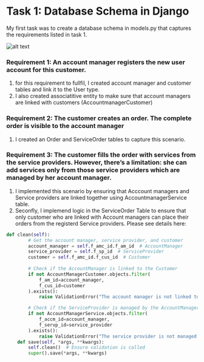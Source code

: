 # Task 1: Database Schema in Django

My first task was to create a database schema in models.py that captures the requirements listed in task 1.

![alt text]()


### Requirement 1: An account manager registers the new user account for this customer.

1. for this requirement to fullfil, I created account manager and customer tables and link it to the User type.
2. I also created associatitive entity to make sure that account managers are linked with customers (AccountmanagerCustomer)

### Requirement 2: The customer creates an order. The complete order is visible to the account manager

1. I created an Order and ServiceOrder tables to capture this scenario.

### Requirement 3: The customer fills the order with services from the service providers. However, there’s a limitation: she can add services only from those service providers which are managed by her account manager.

1. I implemented this scenario by ensuring that Acccount managers and Service providers are linked together using AccountmanagerService table.
2. Seconfly, I implemend logic in the ServiceOrder Table to ensure that only customer who are linked with Account managers can place their orders from the registerd Service providers. Please see details here:

```python 
def clean(self):
        # Get the account manager, service provider, and customer
        account_manager = self.f_amc_id.f_am_id  # AccountManager
        service_provider = self.f_sp_id  # ServiceProvider
        customer = self.f_amc_id.f_cus_id  # Customer
        
        # Check if the AccountManager is linked to the Customer
        if not AccountManagerCustomer.objects.filter(
            f_am_id=account_manager,
            f_cus_id=customer
        ).exists():
            raise ValidationError("The account manager is not linked to the customer.")

        # Check if the ServiceProvider is managed by the AccountManager
        if not AccountManagerService.objects.filter(
            f_accm_id=account_manager,
            f_servp_id=service_provider
        ).exists():
            raise ValidationError("The service provider is not managed by the account manager.")
    def save(self, *args, **kwargs):
        self.clean()  # Ensure validation is called
        super().save(*args, **kwargs)
```



